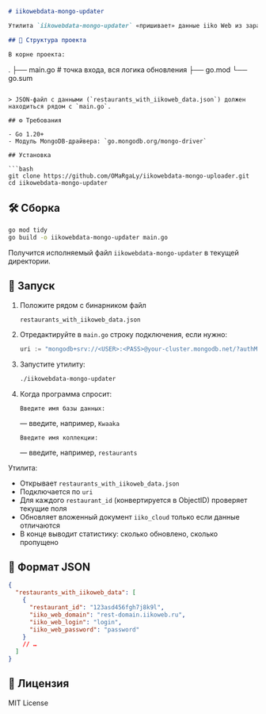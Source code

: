 ```markdown
# iikowebdata-mongo-updater

Утилита `iikowebdata-mongo-updater` «пришивает» данные iiko Web из заранее сгенерированного JSON в ваши документы MongoDB.

## 📂 Структура проекта

В корне проекта:

```
.
├── main.go        # точка входа, вся логика обновления
├── go.mod
└── go.sum
```

> JSON-файл с данными (`restaurants_with_iikoweb_data.json`) должен находиться рядом с `main.go`.

## ⚙️ Требования

- Go 1.20+
- Модуль MongoDB-драйвера: `go.mongodb.org/mongo-driver`

## Установка

```bash
git clone https://github.com/OMaRgaLy/iikowebdata-mongo-uploader.git
cd iikowebdata-mongo-updater
```

## 🛠️ Сборка

```bash
go mod tidy
go build -o iikowebdata-mongo-updater main.go
```

Получится исполняемый файл `iikowebdata-mongo-updater` в текущей директории.

## 🚀 Запуск

1. Положите рядом с бинарником файл  
   ```
   restaurants_with_iikoweb_data.json
   ```
2. Отредактируйте в `main.go` строку подключения, если нужно:
   ```go
   uri := "mongodb+srv://<USER>:<PASS>@your-cluster.mongodb.net/?authMechanism=MONGODB-AWS&authSource=%24external"
   ```
3. Запустите утилиту:
   ```bash
   ./iikowebdata-mongo-updater
   ```
4. Когда программа спросит:
   ```
   Введите имя базы данных:
   ```
   — введите, например, `Kwaaka`  
   ```
   Введите имя коллекции:
   ```
   — введите, например, `restaurants`

Утилита:
- Открывает `restaurants_with_iikoweb_data.json`  
- Подключается по `uri`  
- Для каждого `restaurant_id` (конвертируется в ObjectID) проверяет текущие поля  
- Обновляет вложенный документ `iiko_cloud` только если данные отличаются  
- В конце выводит статистику: сколько обновлено, сколько пропущено

## 📑 Формат JSON

```json
{
  "restaurants_with_iikoweb_data": [
    {
      "restaurant_id": "123asd456fgh7j8k9l",
      "iiko_web_domain": "rest-domain.iikoweb.ru",
      "iiko_web_login": "login",
      "iiko_web_password": "password"
    }
    // …
  ]
}
```

## 📝 Лицензия

MIT License  
```